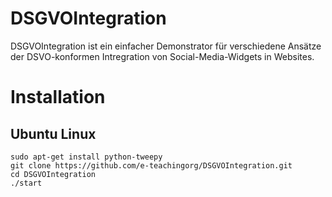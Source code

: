 # DSGVOIntegration


DSGVOIntegration ist ein einfacher Demonstrator für verschiedene Ansätze der
DSVO-konformen Intregration von Social-Media-Widgets in Websites.

# Installation

## Ubuntu Linux

```
sudo apt-get install python-tweepy
git clone https://github.com/e-teachingorg/DSGVOIntegration.git
cd DSGVOIntegration
./start
```